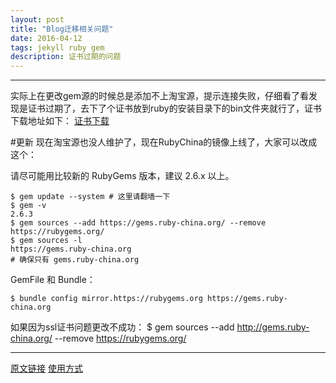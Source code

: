 ```yaml
---
layout: post
title: "Blog迁移相关问题"
date: 2016-04-12
tags: jekyll ruby gem
description: 证书过期的问题
---
```

***

实际上在更改gem源的时候总是添加不上淘宝源，提示连接失败，仔细看了看发现是证书过期了，去下了个证书放到ruby的安装目录下的bin文件夹就行了，证书下载地址如下：
[证书下载](http://pan.baidu.com/s/1o8MSDHS)

#更新
现在淘宝源也没人维护了，现在RubyChina的镜像上线了，大家可以改成这个：

请尽可能用比较新的 RubyGems 版本，建议 2.6.x 以上。

    $ gem update --system # 这里请翻墙一下
    $ gem -v
    2.6.3
    $ gem sources --add https://gems.ruby-china.org/ --remove https://rubygems.org/
    $ gem sources -l
    https://gems.ruby-china.org
    # 确保只有 gems.ruby-china.org
GemFile 和 Bundle：

    $ bundle config mirror.https://rubygems.org https://gems.ruby-china.org

如果因为ssl证书问题更改不成功：
    $ gem sources --add http://gems.ruby-china.org/ --remove https://rubygems.org/

***

[原文链接](https://ruby-china.org/topics/29250)
[使用方式](https://gems.ruby-china.org/)